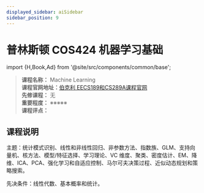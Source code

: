 ```yaml
---
displayed_sidebar: aiSidebar
sidebar_position: 9
---
```


# 普林斯顿 COS424 机器学习基础
import {H,Book,Ad} from '@site/src/components/common/base';




>**课程名称：**   Machine Learning     
**课程官网地址：**[伯克利 EECS189和CS289A课程官网](https://www.eecs189.org/)  
**先修课程：** 无  
**重要程度：** ※※※※※  
**课程评点：** 


## 课程说明
主题：统计模式识别、线性和非线性回归、非参数方法、指数族、GLM、支持向量机、核方法、模型/特征选择、学习理论、VC 维度、聚类、密度估计、EM、降维、ICA、PCA、强化学习和自适应控制、马尔可夫决策过程、近似动态规划和策略搜索。

先决条件：线性代数、基本概率和统计。

<Comment></Comment>
